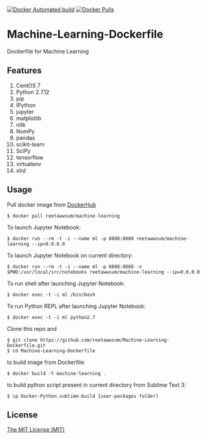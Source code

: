 [![Docker Automated build](https://img.shields.io/docker/automated/reetawwsum/machine-learning.svg)](https://hub.docker.com/r/reetawwsum/machine-learning)
[![Docker Pulls](https://img.shields.io/docker/pulls/reetawwsum/machine-learning.svg)](https://hub.docker.com/r/reetawwsum/machine-learning)

# Machine-Learning-Dockerfile
Dockerfile for Machine Learning

## Features

1. CentOS 7
2. Python 2.7.12
3. pip
4. IPython
5. jupyter
6. matplotlib
7. nltk
8. NumPy
9. pandas
10. scikit-learn
11. SciPy
12. tensorflow
13. virtualenv
14. xlrd

## Usage

Pull docker image from [DockerHub](https://hub.docker.com/r/reetawwsum/machine-learning)

	$ docker pull reetawwsum/machine-learning

To launch Jupyter Notebook:

	$ docker run --rm -t -i --name ml -p 8888:8888 reetawwsum/machine-learning --ip=0.0.0.0

To launch Jupyter Notebook on current directory:

	$ docker run --rm -t -i --name ml -p 8888:8888 -v $PWD:/usr/local/src/notebooks reetawwsum/machine-learning --ip=0.0.0.0

To run shell after launching Jupyter Notebook:

	$ docker exec -t -i ml /bin/bash

To run Python REPL after launching Jupyter Notebook:

	$ docker exec -t -i ml python2.7

Clone this repo and

	$ git clone https://github.com/reetawwsum/Machine-Learning-Dockerfile.git
	$ cd Machine-Learning-Dockerfile

to build image from Dockerfile:

	$ docker build -t machine-learning .

to build python script present in current directory from Sublime Text 3:

	$ cp Docker-Python.sublime-build [user-packages folder]

## License
[The MIT License (MIT)](LICENSE)

